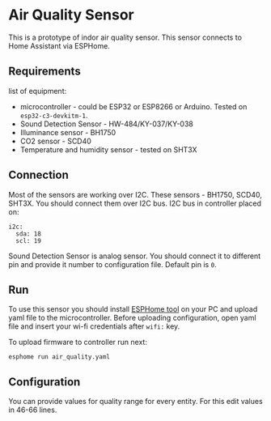 # Air Quality Sensor

This is a prototype of indor air quality sensor. This sensor connects to Home Assistant via ESPHome.

## Requirements

list of equipment: 
- microcontroller - could be ESP32 or ESP8266 or Arduino. Tested on `esp32-c3-devkitm-1`.
- Sound Detection Sensor - HW-484/KY-037/KY-038
- Illuminance sensor - BH1750
- CO2 sensor - SCD40
- Temperature and humidity sensor - tested on SHT3X

## Connection 

Most of the sensors are working over I2C. These sensors - BH1750, SCD40, SHT3X. You
should connect them over I2C bus. 
I2C bus in controller placed on:
```shell
i2c:
  sda: 18
  scl: 19
```

Sound Detection Sensor is analog sensor. You should connect it to different pin and provide it
number to configuration file. Default pin is `0`. 


## Run

To use this sensor you should install [ESPHome tool](https://esphome.io/guides/installing_esphome) on your PC and upload yaml file to the microcontroller. Before uploading 
configuration, open yaml file and insert your wi-fi credentials after `wifi:` key.

To upload firmware to controller run next:
```shell
esphome run air_quality.yaml
```

## Configuration

You can provide values for quality range for every entity. For this edit values in 46-66 lines.
